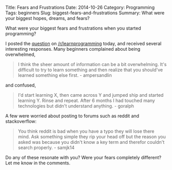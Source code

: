 Title: Fears and Frustrations
Date: 2014-10-26
Category: Programming
Tags: beginners
Slug: biggest-fears-and-frustrations
Summary: What were your biggest hopes, dreams, and fears?

What were your biggest fears and frustrations when you started programming?

I posted the [question] on [/r/learnprogramming] today, and received several
interesting responses. Many beginners complained about being overwhelmed,

> I think the sheer amount of information can be a bit overwhelming. It's
> difficult to try to learn something and then realize that you should've
> learned something else first. - ampersandlin

and confused,

> I'd start learning X, then came across Y and jumped ship and started learning
> Y. Rinse and repeat. After 6 months I had touched many technologies but
> didn't understand anything. - goralph

A few were worried about posting to forums such as reddit and stackoverflow:

> You think reddit is bad when you have a typo they will lose there mind. Ask
> something simple they rip your head off but the reason you asked was because
> you didn't know a key term and therefor couldn't search properly. - samjk14

Do any of these resonate with you? Were your fears completely different? Let me
know in the comments.

  [/r/learnprogramming]: http://www.reddit.com/r/learnprogramming
  [question]: https://www.reddit.com/r/learnprogramming/comments/2kc5hp/what_arewere_your_biggest_fears_and_frustrations/
